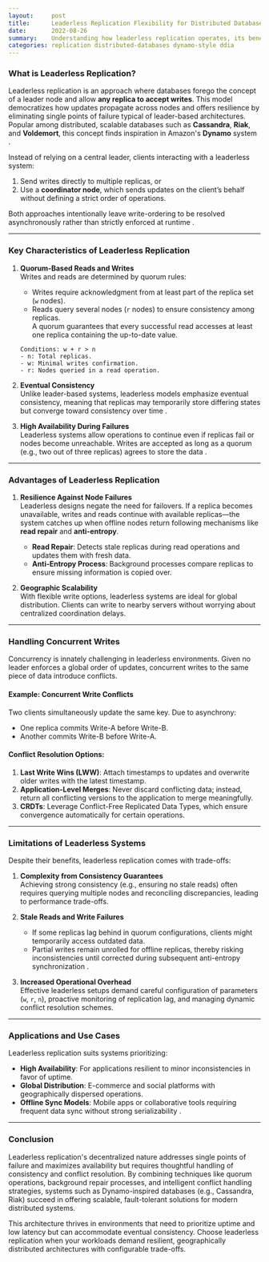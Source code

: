 ```yaml
---
layout:     post    
title:      Leaderless Replication Flexibility for Distributed Databases    
date:       2022-08-26    
summary:    Understanding how leaderless replication operates, its benefits, limitations, and why it suits certain modern distributed systems.    
categories: replication distributed-databases dynamo-style ddia
---
```


### **What is Leaderless Replication?**

Leaderless replication is an approach where databases forego the concept of a leader node and allow **any replica to accept writes**. This model democratizes how updates propagate across nodes and offers resilience by eliminating single points of failure typical of leader-based architectures. Popular among distributed, scalable databases such as **Cassandra**, **Riak**, and **Voldemort**, this concept finds inspiration in Amazon's **Dynamo** system .

Instead of relying on a central leader, clients interacting with a leaderless system:
1. Send writes directly to multiple replicas, or
2. Use a **coordinator node**, which sends updates on the client’s behalf without defining a strict order of operations.

Both approaches intentionally leave write-ordering to be resolved asynchronously rather than strictly enforced at runtime .
   
---  

### **Key Characteristics of Leaderless Replication**

1. **Quorum-Based Reads and Writes**    
   Writes and reads are determined by quorum rules:
    - Writes require acknowledgment from at least part of the replica set (`w` nodes).
    - Reads query several nodes (`r` nodes) to ensure consistency among replicas.    
      A quorum guarantees that every successful read accesses at least one replica containing the up-to-date value.
   ```plaintext  
   Conditions: w + r > n   
   - n: Total replicas.  
   - w: Minimal writes confirmation.  
   - r: Nodes queried in a read operation.  
   ```  

2. **Eventual Consistency**    
   Unlike leader-based systems, leaderless models emphasize eventual consistency, meaning that replicas may temporarily store differing states but converge toward consistency over time .

3. **High Availability During Failures**    
   Leaderless systems allow operations to continue even if replicas fail or nodes become unreachable. Writes are accepted as long as a quorum (e.g., two out of three replicas) agrees to store the data .

---  

### **Advantages of Leaderless Replication**

1. **Resilience Against Node Failures**    
   Leaderless designs negate the need for failovers. If a replica becomes unavailable, writes and reads continue with available replicas—the system catches up when offline nodes return following mechanisms like **read repair** and **anti-entropy**.

    - **Read Repair**: Detects stale replicas during read operations and updates them with fresh data.
    - **Anti-Entropy Process**: Background processes compare replicas to ensure missing information is copied over.

2. **Geographic Scalability**    
   With flexible write options, leaderless systems are ideal for global distribution. Clients can write to nearby servers without worrying about centralized coordination delays.

---  

### **Handling Concurrent Writes**

Concurrency is innately challenging in leaderless environments. Given no leader enforces a global order of updates, concurrent writes to the same piece of data introduce conflicts.

#### Example: Concurrent Write Conflicts
Two clients simultaneously update the same key. Due to asynchrony:
- One replica commits Write-A before Write-B.
- Another commits Write-B before Write-A.

#### Conflict Resolution Options:
1. **Last Write Wins (LWW)**: Attach timestamps to updates and overwrite older writes with the latest timestamp.
2. **Application-Level Merges**: Never discard conflicting data; instead, return all conflicting versions to the application to merge meaningfully.
3. **CRDTs**: Leverage Conflict-Free Replicated Data Types, which ensure convergence automatically for certain operations.

---  

### **Limitations of Leaderless Systems**

Despite their benefits, leaderless replication comes with trade-offs:

1. **Complexity from Consistency Guarantees**    
   Achieving strong consistency (e.g., ensuring no stale reads) often requires querying multiple nodes and reconciling discrepancies, leading to performance trade-offs.

2. **Stale Reads and Write Failures**
    - If some replicas lag behind in quorum configurations, clients might temporarily access outdated data.
    - Partial writes remain unrolled for offline replicas, thereby risking inconsistencies until corrected during subsequent anti-entropy synchronization .

3. **Increased Operational Overhead**    
   Effective leaderless setups demand careful configuration of parameters (`w`, `r`, `n`), proactive monitoring of replication lag, and managing dynamic conflict resolution schemes.

---  

### **Applications and Use Cases**

Leaderless replication suits systems prioritizing:
- **High Availability**: For applications resilient to minor inconsistencies in favor of uptime.
- **Global Distribution**: E-commerce and social platforms with geographically dispersed operations.
- **Offline Sync Models**: Mobile apps or collaborative tools requiring frequent data sync without strong serializability .

---  

### **Conclusion**

Leaderless replication's decentralized nature addresses single points of failure and maximizes availability but requires thoughtful handling of consistency and conflict resolution. By combining techniques like quorum operations, background repair processes, and intelligent conflict handling strategies, systems such as Dynamo-inspired databases (e.g., Cassandra, Riak) succeed in offering scalable, fault-tolerant solutions for modern distributed systems.

This architecture thrives in environments that need to prioritize uptime and low latency but can accommodate eventual consistency. Choose leaderless replication when your workloads demand resilient, geographically distributed architectures with configurable trade-offs.  